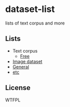 # dataset-list
lists of text corpus and more

## Lists
- Text corpus
  - [Free](free_text_corpus.md)
- [Image dataset](image.md)
- [General](general.md)
- [etc](dataset.md)

## License
WTFPL
